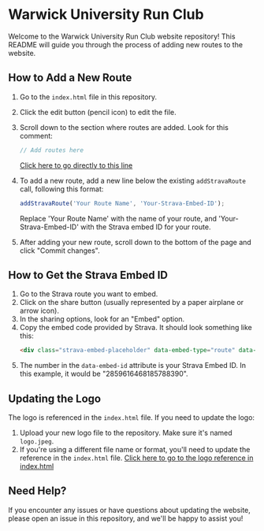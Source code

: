 # Warwick University Run Club

Welcome to the Warwick University Run Club website repository! This README will guide you through the process of adding new routes to the website.

## How to Add a New Route

1. Go to the `index.html` file in this repository.
2. Click the edit button (pencil icon) to edit the file.
3. Scroll down to the section where routes are added. Look for this comment:
   ```javascript
   // Add routes here
   ```
   [Click here to go directly to this line](https://github.com/CWinmill/Warwick-Run-Club/blob/main/index.html#L55)

4. To add a new route, add a new line below the existing `addStravaRoute` call, following this format:
   ```javascript
   addStravaRoute('Your Route Name', 'Your-Strava-Embed-ID');
   ```
   Replace 'Your Route Name' with the name of your route, and 'Your-Strava-Embed-ID' with the Strava embed ID for your route.

5. After adding your new route, scroll down to the bottom of the page and click "Commit changes".

## How to Get the Strava Embed ID

1. Go to the Strava route you want to embed.
2. Click on the share button (usually represented by a paper airplane or arrow icon).
3. In the sharing options, look for an "Embed" option.
4. Copy the embed code provided by Strava. It should look something like this:
   ```html
   <div class="strava-embed-placeholder" data-embed-type="route" data-embed-id="2859616468185788390"></div>
   ```
5. The number in the `data-embed-id` attribute is your Strava Embed ID. In this example, it would be "2859616468185788390".

## Updating the Logo

The logo is referenced in the `index.html` file. If you need to update the logo:

1. Upload your new logo file to the repository. Make sure it's named `logo.jpeg`.
2. If you're using a different file name or format, you'll need to update the reference in the `index.html` file.
   [Click here to go to the logo reference in index.html](https://github.com/yourusername/your-repo-name/blob/main/index.html#L43)

## Need Help?

If you encounter any issues or have questions about updating the website, please open an issue in this repository, and we'll be happy to assist you!
